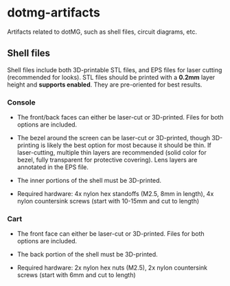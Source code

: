 # dotmg-artifacts
Artifacts related to dotMG, such as shell files, circuit diagrams, etc.

## Shell files

Shell files include both 3D-printable STL files, and EPS files for laser cutting (recommended for looks).
STL files should be printed with a **0.2mm** layer height and **supports enabled**. They are pre-oriented for best results.

### Console

- The front/back faces can either be laser-cut or 3D-printed. Files for both options are included.

- The bezel around the screen can be laser-cut or 3D-printed, though 3D-printing is likely the best option for most because it should be thin.
If laser-cutting, multiple thin layers are recommended (solid color for bezel, fully transparent for protective covering). Lens layers are annotated in the EPS file.

- The inner portions of the shell must be 3D-printed.

- Required hardware: 4x nylon hex standoffs (M2.5, 8mm in length), 4x nylon countersink screws (start with 10-15mm and cut to length)

### Cart

- The front face can either be laser-cut or 3D-printed. Files for both options are included.

- The back portion of the shell must be 3D-printed.

- Required hardware: 2x nylon hex nuts (M2.5), 2x nylon countersink screws (start with 6mm and cut to length)
